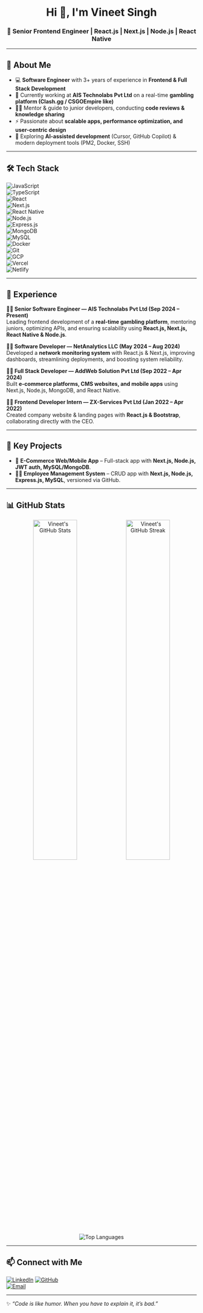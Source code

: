 <h1 align="center">Hi 👋, I'm Vineet Singh</h1>
<h3 align="center">🚀 Senior Frontend Engineer | React.js | Next.js | Node.js | React Native</h3>

---

## 🌟 About Me
- 💻 **Software Engineer** with 3+ years of experience in **Frontend & Full Stack Development**  
- 🏢 Currently working at **AIS Technolabs Pvt Ltd** on a real-time **gambling platform (Clash.gg / CSGOEmpire like)**  
- 🧑‍🏫 Mentor & guide to junior developers, conducting **code reviews & knowledge sharing**  
- ⚡ Passionate about **scalable apps, performance optimization, and user-centric design**  
- 🤖 Exploring **AI-assisted development** (Cursor, GitHub Copilot) & modern deployment tools (PM2, Docker, SSH)  

---

## 🛠️ Tech Stack
![JavaScript](https://img.shields.io/badge/Code-JavaScript-F7DF1E?logo=javascript&logoColor=000)  
![TypeScript](https://img.shields.io/badge/Code-TypeScript-3178C6?logo=typescript&logoColor=fff)  
![React](https://img.shields.io/badge/Frontend-React-61DAFB?logo=react&logoColor=000)  
![Next.js](https://img.shields.io/badge/Frontend-Next.js-000000?logo=next.js&logoColor=fff)  
![React Native](https://img.shields.io/badge/Mobile-React%20Native-61DAFB?logo=react&logoColor=000)  
![Node.js](https://img.shields.io/badge/Backend-Node.js-339933?logo=node.js&logoColor=fff)  
![Express.js](https://img.shields.io/badge/Backend-Express.js-000000?logo=express&logoColor=fff)  
![MongoDB](https://img.shields.io/badge/Database-MongoDB-47A248?logo=mongodb&logoColor=fff)  
![MySQL](https://img.shields.io/badge/Database-MySQL-4479A1?logo=mysql&logoColor=fff)  
![Docker](https://img.shields.io/badge/Tools-Docker-2496ED?logo=docker&logoColor=fff)  
![Git](https://img.shields.io/badge/Tools-Git-F05032?logo=git&logoColor=fff)  
![GCP](https://img.shields.io/badge/Cloud-Google%20Cloud-4285F4?logo=googlecloud&logoColor=fff)  
![Vercel](https://img.shields.io/badge/Deploy-Vercel-000000?logo=vercel&logoColor=fff)  
![Netlify](https://img.shields.io/badge/Deploy-Netlify-00C7B7?logo=netlify&logoColor=fff)  

---

## 💼 Experience

**👨‍💻 Senior Software Engineer — AIS Technolabs Pvt Ltd (Sep 2024 – Present)**  
Leading frontend development of a **real-time gambling platform**, mentoring juniors, optimizing APIs, and ensuring scalability using **React.js, Next.js, React Native & Node.js**.  

**👨‍💻 Software Developer — NetAnalytics LLC (May 2024 – Aug 2024)**  
Developed a **network monitoring system** with React.js & Next.js, improving dashboards, streamlining deployments, and boosting system reliability.  

**👨‍💻 Full Stack Developer — AddWeb Solution Pvt Ltd (Sep 2022 – Apr 2024)**  
Built **e-commerce platforms, CMS websites, and mobile apps** using Next.js, Node.js, MongoDB, and React Native.  

**👨‍💻 Frontend Developer Intern — ZX-Services Pvt Ltd (Jan 2022 – Apr 2022)**  
Created company website & landing pages with **React.js & Bootstrap**, collaborating directly with the CEO.  

---

## 📂 Key Projects
- 🛒 **E-Commerce Web/Mobile App** – Full-stack app with **Next.js, Node.js, JWT auth, MySQL/MongoDB**.  
- 👨‍💼 **Employee Management System** – CRUD app with **Next.js, Node.js, Express.js, MySQL**, versioned via GitHub.  

---

## 📊 GitHub Stats
<p align="center">
  <img src="https://github-readme-stats.vercel.app/api?username=vineetsingh0809&show_icons=true&theme=radical" alt="Vineet's GitHub Stats" width="48%"/>
  <img src="https://github-readme-streak-stats.herokuapp.com/?user=vineetsingh0809&theme=radical" alt="Vineet's GitHub Streak" width="48%"/>
</p>

<p align="center">
  <img src="https://github-readme-stats.vercel.app/api/top-langs/?username=vineetsingh0809&layout=compact&theme=radical" alt="Top Languages" />
</p>

---

## 📫 Connect with Me
[![LinkedIn]([https://img.shields.io/badge/LinkedIn-0077B5?logo=linkedin&logoColor=white)](https://www.linkedin.com/in/vineet](https://www.linkedin.com/in/vineet-singh-2001/))  
[![GitHub](https://img.shields.io/badge/GitHub-100000?logo=github&logoColor=white)](https://github.com/vineetsingh0809)  
[![Email](https://img.shields.io/badge/Email-vineetsingh.dev%40gmail.com-red?logo=gmail&logoColor=white)](mailto:vineetsingh.dev@gmail.com)  

---

✨ *“Code is like humor. When you have to explain it, it’s bad.”*
